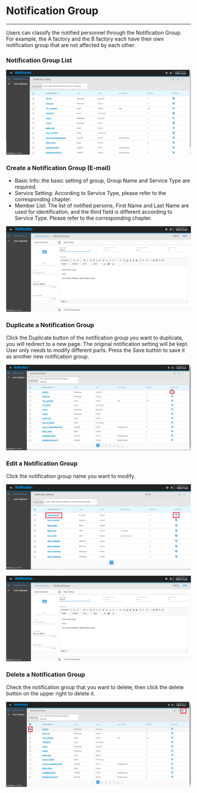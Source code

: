 # Notification Group

---

Users can classify the notified personnel through the Notification Group. For example, the A factory and the B factory each have their own notification group that are not affected by each other.

### Notification Group List

![](/assets/notification_full.png)

### Create a Notification Group \(E-mail\)

* Basic Info: the basic setting of group, Group Name and Service Type are required.
* Service Setting: According to Service Type, please refer to the corresponding chapter.
* Member List: The list of notified persons, First Name and Last Name are used for identification, and the third field is different according to Service Type. Please refer to the corresponding chapter.

![](/assets/Notification_email.png)

### Duplicate a Notification Group

Click the Duplicate button of the notification group you want to duplicate, you will redirect to a new page. The original notification setting will be kept. User only needs to modify different parts. Press the Save button to save it as another new notification group.

![](/assets/duplicate_function.png)

### Edit a Notification Group

Click the notification group name you want to modify.

![](/assets/Notification_editGroup.png)

![](/assets/Notification_email2.png)

### Delete a Notification Group

Check the notification group that you want to delete, then click the delete button on the upper right to delete it.

![](/assets/deleteicon.png)

